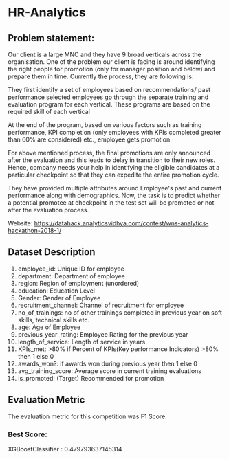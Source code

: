 # HR-Analytics

## Problem statement:

Our client is a large MNC and they have 9 broad verticals across the organisation. One of the problem our client is facing is around identifying the right people for promotion (only for manager position and below) and prepare them in time. Currently the process, they are following is:

They first identify a set of employees based on recommendations/ past performance selected employees go through the separate training and evaluation program for each vertical. These programs are based on the required skill of each vertical

At the end of the program, based on various factors such as training performance, KPI completion (only employees with KPIs completed greater than 60% are considered) etc., employee gets promotion

For above mentioned process, the final promotions are only announced after the evaluation and this leads to delay in transition to their new roles. Hence, company needs your help in identifying the eligible candidates at a particular checkpoint so that they can expedite the entire promotion cycle. 

They have provided multiple attributes around Employee's past and current performance along with demographics. Now, the task is to predict whether a potential promotee at checkpoint in the test set will be promoted or not after the evaluation process.

Website: https://datahack.analyticsvidhya.com/contest/wns-analytics-hackathon-2018-1/

## Dataset Description

1. employee_id:	Unique ID for employee
2. department:	Department of employee
3. region:	Region of employment (unordered)
4. education:	Education Level
5. Gender:	Gender of Employee
6. recruitment_channel:	Channel of recruitment for employee
7. no_of_trainings:	no of other trainings completed in previous year on soft skills, technical skills etc.
8. age:	Age of Employee
9. previous_year_rating: Employee Rating for the previous year
10. length_of_service:	Length of service in years
11. KPIs_met: >80%	if Percent of KPIs(Key performance Indicators) >80% then 1 else 0
12. awards_won?: if awards won during previous year then 1 else 0
13. avg_training_score:	Average score in current training evaluations
14. is_promoted: (Target) Recommended for promotion

## Evaluation Metric

The evaluation metric for this competition was F1 Score.

### Best Score: 

XGBoostClassifier : 0.479793637145314
